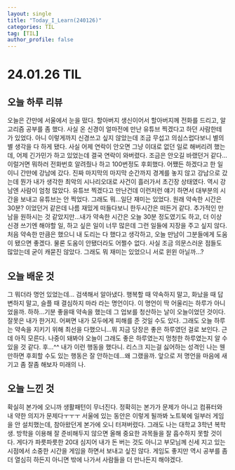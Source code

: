 ```yaml
---
layout: single
title: "Today_I_Learn(240126)"
categories: TIL
tag: [TIL]
author_profile: false
---
```


# 24.01.26 TIL

## 오늘 하루 리뷰
오늘은 간만에 서울에서 눈을 떴다. 할아버지 생신이어서 할아버지께 전화를 드리고, 알고리즘 공부를 좀 했다. 사실 온 신경이 얼마전에 만난 유튜브 찍겠다고 하던 사람한테 가 있었다. 아니 이렇게까지 신경쓰고 싶지 않았는데 조금 무섭고 의심스럽다보니 별의 별 생각을 다 하게 됐다. 사실 어제 연락이 안오면 그냥 이대로 없던 일로 해버리려 했는데, 어제 긴가민가 하고 있었는데 결국 연락이 와버렸다. 조금은 안오길 바랬던거 같다...이럴거면 뭐하러 전화번호 알려줬나 하고 100번정도 후회했다. 어쨌든 하겠다고 한 일이니 간만에 강남에 갔다. 진짜 마지막의 마지막 순간까지 경계를 놓지 않고 강남으로 갔는데 뭔가 내가 생각한 최악의 시나리오대로 사건이 흘러가서 초긴장 상태였다. 역시 강남엔 사람이 엄청 많았다. 유튜브 찍겠다고 만난건데 이런저런 얘기 하면서 대부분의 시간을 보내고 유튜브는 안 찍었다. 그래도 뭐...일단 재미는 있었다. 원래 약속한 시간은 30분? 이었던거 같은데 나름 재밌게 떠들다보니 한두시간은 떠든거 같다. 추가적인 만남을 원하시는 것 같았지만...내가 약속한 시간은 오늘 30분 정도였기도 하고, 더 이상 신경 쓰기엔 해야할 일, 하고 싶은 일이 너무 많은데 그런 일들에 지장을 주고 싶지 않다. 처음 약속한 만큼은 했으니 내 도리는 다 했다고 생각하고, 오늘 만남이 그분들에게 도움이 됐으면 좋겠다. 물론 도움이 안됐더라도 어쩔수 없다. 사실 조금 의문스러운 점들도 많았는데 굳이 캐묻진 않았다. 그래도 뭐 재미는 있었으니 서로 윈윈 아닐까...?  

## 오늘 배운 것
그 뭐더라 명언 있었는데... 검색해서 알아냈다. 행복할 때 약속하지 말고, 화났을 때 답변하지 말고, 슬플 때 결심하지 마라 라는 명언이다. 이 명언이 딱 어울리는 하루가 아니었을까. 하하...기분 좋을때 약속을 했는데 그 업보를 청산하는 날이 오늘이었던 것이다. 잘못은 내가 한거지. 어쩌면 내가 모두에게 피해를 준 것일 수도 있다. 그래도 오늘 하루는 약속을 지키기 위해 최선을 다했으니...뭐 지금 당장은 좋은 하루였던 걸로 보인다. 근데 아직 모른다. 나중이 돼봐야 오늘이 그래도 좋은 하루였는지 멍청한 하루였는지 알 수 있을 것 같다. 후...^^ 내가 이런 행동을 했다니. 리스크 지는걸 싫어하는 성격인 나는 웬만하면 후회할 수도 있는 행동은 잘 안하는데...왜 그랬을까. 앞으로 저 명언을 마음에 새기고 좀 잘좀 해보자 미래의 나.  

## 오늘 느낀 것
확실히 본가에 오니까 생활패턴이 무너진다. 정확히는 본가가 문제가 아니고 컴퓨터와 내 약한 의지가 문제다ㅜㅜㅜ 서울에 있는 동안은 이렇게 될까봐 노트북에 일부러 게임을 안 설치했는데, 참아왔던게 본가에 오니 터져버렸다. 그래도 나는 대학교 3학년 복학생. 방학을 이용해 잘 준비해두지 않으면 올해 중요한 과목들을 잘 흡수하지 못할 것이다. 게다가 파릇파릇한 20대 심지어 내가 돈 버는 것도 아니고 부모님께 신세 지고 있는 시점에서 소중한 시간을 게임을 하면서 보내고 싶진 않다. 게임도 좋지만 역시 공부를 좀더 열심히 하든지 아니면 밖에 나가서 사람들을 더 만나든지 해야겠다.  